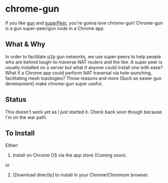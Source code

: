 # chrome-gun

If you like [gun](https://gun.eco) and [superPeer]("https://github.com/TensorTom/superPeer"), you're gonna love chrome-gun! Chrome-gun is a gun super-peer/gun node in a Chrome app.

## What & Why

In order to facilitate p2p gun networks, we use super-peers to help people who are behind tough-to-traverse
NAT routers and the like. A super peer is usually installed on a server but what if anyone could install
one with ease? What if a Chrome app could perform NAT traversal via hole-punching, facilitating mesh
topologies? Those reasons and more (Such as easier gun development) make chrome-gun super useful.

## Status

This doesn't work yet as I just started it. Check back soon though because I'm on the war path.

## To Install

Either:

1. Install on Chrome OS via the app store (Coming soon).

or

2. [Download directly] to install in your Chrome/Chromium browser.